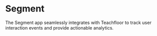 # Segment

The Segment app seamlessly integrates with Teachfloor to track user interaction events and provide actionable analytics.
